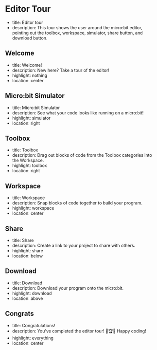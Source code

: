 # Editor Tour
* title: Editor tour
* description: This tour shows the user around the micro:bit editor, pointing out the toolbox, workspace, simulator, share button, and download button.

## Welcome
* title: Welcome!
* description: New here? Take a tour of the editor!
* highlight: nothing
* location: center

## Micro:bit Simulator
* title: Micro:bit Simulator
* description: See what your code looks like running on a micro:bit!
* highlight: simulator
* location: right

## Toolbox
* title: Toolbox
* description: Drag out blocks of code from the Toolbox categories into the Workspace.
* highlight: toolbox
* location: right

## Workspace
* title: Workspace
* description: Snap blocks of code together to build your program.
* highlight: workspace
* location: center

## Share
* title: Share
* description: Create a link to your project to share with others.
* highlight: share
* location: below

## Download
* title: Download
* description: Download your program onto the micro:bit.
* highlight: download
* location: above

## Congrats
* title: Congratulations!
* description: You've completed the editor tour! 🤩🏆🤩 Happy coding!
* highlight: everything
* location: center
